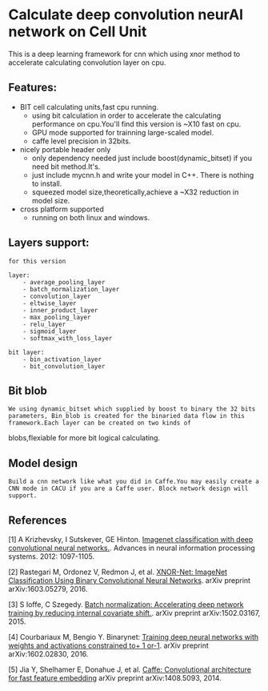 # Calculate deep convolution neurAl network on Cell Unit

This is a deep learning framework for cnn which using xnor method to accelerate calculating convolution layer on cpu.

## Features:

- BIT cell calculating units,fast cpu running.
	- using bit calculation in order to accelerate the calculating performance on cpu.You'll find this version is ~X10 fast on cpu.
	- GPU mode supported for trainning large-scaled model. 
	- caffe level precision in 32bits.
- nicely portable header only
	- only dependency needed just include boost(dynamic_bitset) if you need bit method.It's.
	- just include mycnn.h and write your model in C++. There is nothing to install.
	- squeezed model size,theoretically,achieve a ~X32 reduction in model size.
- cross platform supported
	- running on both linux and windows.
	
## Layers support:

	for this version
	
	layer:
		- average_pooling_layer
		- batch_normalization_layer
		- convolution_layer
		- eltwise_layer
		- inner_product_layer
		- max_pooling_layer
		- relu_layer
		- sigmoid_layer
		- softmax_with_loss_layer
		
	bit layer:
		- bin_activation_layer
		- bit_convolution_layer
		
## Bit blob

	We using dynamic_bitset which supplied by boost to binary the 32 bits parameters, Bin_blob is created for the binaried data flow in this framework.Each layer can be created on two kinds of 
blobs,flexiable for more bit logical calculating.

## Model design
	
	Build a cnn network like what you did in Caffe.You may easily create a CNN mode in CACU if you are a Caffe user. Block network design will support.
	
## References
[1] A Krizhevsky, I Sutskever, GE Hinton. [Imagenet classification with deep convolutional neural networks.](http://papers.nips.cc/paper/4824-imagenet-classification-with-deep-convolutional-neural-networks.pdf). 
    Advances in neural information processing systems. 2012: 1097-1105.
	
[2] Rastegari M, Ordonez V, Redmon J, et al. [XNOR-Net: ImageNet Classification Using Binary Convolutional Neural Networks](https://arxiv.org/pdf/1603.05279.pdf).
	arXiv preprint arXiv:1603.05279, 2016.

[3] S Ioffe, C Szegedy. [Batch normalization: Accelerating deep network training by reducing internal covariate shift.](https://arxiv.org/pdf/1502.03167v3.pdf).
    arXiv preprint arXiv:1502.03167, 2015.
	
[4] Courbariaux M, Bengio Y. Binarynet: [Training deep neural networks with weights and activations constrained to+ 1 or-1](https://arxiv.org/pdf/1602.02830.pdf). 
	arXiv preprint arXiv:1602.02830, 2016.
	
[5] Jia Y, Shelhamer E, Donahue J, et al. [Caffe: Convolutional architecture for fast feature embedding](https://arxiv.org/pdf/1408.5093.pdf)
	arXiv preprint arXiv:1408.5093, 2014.

